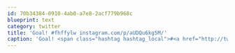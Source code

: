 ```yaml
---
id: 70b34384-0910-4ab0-a7e8-2acf779b968c
blueprint: text
category: twitter
title: 'Goal! #fhffylw instagram.com/p/aUDQu6kg5M/'
caption: 'Goal! <span class="hashtag hashtag_local">#<a href="http://tweettemp.darylchymko.ca/?tag=fhffylw">fhffylw</a> <a href="http://instagram.com/p/aUDQu6kg5M/" title="http://instagram.com/p/aUDQu6kg5M/" class="link link_untco">instagram.com/p/aUDQu6kg5M/</a>'
---
```

